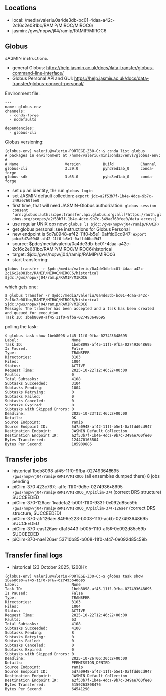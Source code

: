 ## Locations

- local: /media/valeriu/0a4de3db-bc01-4daa-a42c-2c16c2e081bc/RAMIP/MIROC/MIROC6/
- jasmin: /gws/nopw/j04/ramip/RAMIP/MIROC6

## Globus

JASMIN instructions:
- general Globus: <https://help.jasmin.ac.uk/docs/data-transfer/globus-command-line-interface/>
- Globus Personal API and GUI: <https://help.jasmin.ac.uk/docs/data-transfer/globus-connect-personal/> 

Environment file:

```
---
name: globus-env
channels:
  - conda-forge
  - nodefaults

dependencies:
  - globus-cli
```

Globus versioning:

```
(globus-env) valeriu@valeriu-PORTEGE-Z30-C:~$ conda list globus
# packages in environment at /home/valeriu/miniconda3/envs/globus-env:
#
# Name                     Version          Build            Channel
globus-cli                 3.39.0           pyhd8ed1ab_0     conda-forge
globus-sdk                 3.65.0           pyhd8ed1ab_0     conda-forge
```

- set up an identity, the run `globus login`
- set JASMIN default collection: `export jdc=a2f53b7f-1b4e-4dce-9b7c-349ae760fee0`
- first time, that will need JASMIN-Globus authorization: `globus session consent 'urn:globus:auth:scope:transfer.api.globus.org:all[*https://auth.globus.org/scopes/a2f53b7f-1b4e-4dce-9b7c-349ae760fee0/data_access]'`
- use regular UNIX ops now: `globus ls $jdc:/gws/nopw/j04/ramip/RAMIP/`
- get globus personal: see instructions for Globus Personal
- new endpoint is 5d7a0948-af42-11f0-b5e1-0affdd0cd947: `export pdc=5d7a0948-af42-11f0-b5e1-0affdd0cd947`
- source: $pdc:/media/valeriu/0a4de3db-bc01-4daa-a42c-2c16c2e081bc/RAMIP/MIROC/MIROC6/historical
- target: $jdc:/gws/nopw/j04/ramip/RAMIP/MIROC6
- start transferring:

```
globus transfer -r $pdc:/media/valeriu/0a4de3db-bc01-4daa-a42c-2c16c2e081bc/RAMIP/MIROC/MIROC6/historical $jdc:/gws/nopw/j04/ramip/RAMIP/MIROC6
```

which gets one:

```
$ globus transfer -r $pdc:/media/valeriu/0a4de3db-bc01-4daa-a42c-2c16c2e081bc/RAMIP/MIROC/MIROC6/historical $jdc:/gws/nopw/j04/ramip/RAMIP/MIROC6
Message: The transfer has been accepted and a task has been created and queued for execution
Task ID: 1beb8098-af45-11f0-9fba-027493648695
```

polling the task:

```
$ globus task show 1beb8098-af45-11f0-9fba-027493648695
Label:                        None
Task ID:                      1beb8098-af45-11f0-9fba-027493648695
Is Paused:                    False
Type:                         TRANSFER
Directories:                  3103
Files:                        1004
Status:                       ACTIVE
Request Time:                 2025-10-22T12:46:22+00:00
Faults:                       0
Total Subtasks:               4108
Subtasks Succeeded:           3104
Subtasks Pending:             1004
Subtasks Retrying:            0
Subtasks Failed:              0
Subtasks Canceled:            0
Subtasks Expired:             0
Subtasks with Skipped Errors: 0
Deadline:                     2025-10-23T12:46:22+00:00
Details:                      OK
Source Endpoint:              ramip
Source Endpoint ID:           5d7a0948-af42-11f0-b5e1-0affdd0cd947
Destination Endpoint:         JASMIN Default Collection
Destination Endpoint ID:      a2f53b7f-1b4e-4dce-9b7c-349ae760fee0
Bytes Transferred:            124470165504
Bytes Per Second:             105909886
```

## Transfer jobs

- historical 1beb8098-af45-11f0-9fba-027493648695 `/gws/nopw/j04/ramip/RAMIP/MIROC6` (all ensembles dumped there) 8 jobs pending
- piClim-370 423c767c-affe-11f0-9d5e-027493648695 `/gws/nopw/j04/ramip/RAMIP/MIROC6_V/piClim-370` (correct DRS structure) SUCCEEDED
- piClim-370-126aer 1cadefa2-b001-11f0-933f-0e092d85c59b `/gws/nopw/j04/ramip/RAMIP/MIROC6_V/piClim-370-126aer` (correct DRS structure, SUCCEEDED)
- piClim-370-afr126aer 8496e223-b003-11f0-acbb-027493648695 SUCCEEDED
- piClim-370-eas126aer dfa15443-b005-11f0-af56-0e092d85c59b SUCCEEDED
- piClim-370-nae126aer 53710b85-b008-11f0-af47-0e092d85c59b


## Transfer final logs

- historical (23 October 2025, 1200H):
```
(globus-env) valeriu@valeriu-PORTEGE-Z30-C:~$ globus task show 1beb8098-af45-11f0-9fba-027493648695
Label:                        None
Task ID:                      1beb8098-af45-11f0-9fba-027493648695
Is Paused:                    False
Type:                         TRANSFER
Directories:                  3103
Files:                        1004
Status:                       ACTIVE
Request Time:                 2025-10-22T12:46:22+00:00
Faults:                       63
Total Subtasks:               4108
Subtasks Succeeded:           4100
Subtasks Pending:             8
Subtasks Retrying:            0
Subtasks Failed:              0
Subtasks Canceled:            0
Subtasks Expired:             0
Subtasks with Skipped Errors: 0
Deadline:                     2025-10-26T06:30:12+00:00
Details:                      PERMISSION_DENIED
Source Endpoint:              ramip
Source Endpoint ID:           5d7a0948-af42-11f0-b5e1-0affdd0cd947
Destination Endpoint:         JASMIN Default Collection
Destination Endpoint ID:      a2f53b7f-1b4e-4dce-9b7c-349ae760fee0
Bytes Transferred:            5150263808476
Bytes Per Second:             64541290
```
